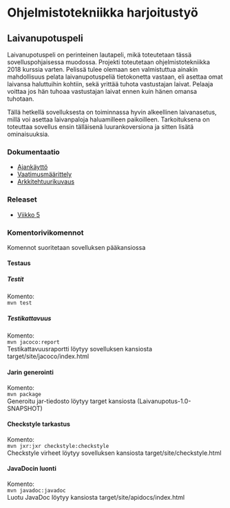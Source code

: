 # Ohjelmistotekniikka harjoitustyö

## Laivanupotuspeli

Laivanupotuspeli on perinteinen lautapeli, mikä toteutetaan tässä sovelluspohjaisessa muodossa. Projekti toteutetaan ohjelmistotekniikka 2018 kurssia varten. Pelissä tulee olemaan sen valmistuttua ainakin mahdollisuus pelata laivanupotuspeliä tietokonetta vastaan, eli asettaa omat laivansa haluttuihin kohtiin, sekä yrittää tuhota vastustajan laivat. Pelaaja voittaa jos hän tuhoaa vastustajan laivat ennen kuin hänen omansa tuhotaan.

Tällä hetkellä sovelluksesta on toiminnassa hyvin alkeellinen laivanasetus, millä voi asettaa laivanpaloja haluamilleen paikoilleen. Tarkoituksena on toteuttaa sovellus ensin tälläisenä luurankoversiona ja sitten lisätä ominaisuuksia.
### Dokumentaatio

- [Ajankäyttö](https://github.com/jusba/ot-harjoitustyo/blob/master/Dokumentaatio/ajankaytto.md)
- [Vaatimusmäärittely](https://github.com/jusba/ot-harjoitustyo/blob/master/Dokumentaatio/Vaatimusm%C3%A4%C3%A4rittely.md)
- [Arkkitehtuurikuvaus](https://github.com/jusba/ot-harjoitustyo/blob/master/Dokumentaatio/arkkitehtuuri.md)

### Releaset
- [Viikko 5](https://github.com/jusba/ot-harjoitustyo/releases)

### Komentorivikomennot
Komennot suoritetaan sovelluksen pääkansiossa

#### Testaus
##### Testit  
Komento:  
`mvn test`  
##### Testikattavuus  
Komento:  
`mvn jacoco:report`  
Testikattavuusraportti löytyy sovelluksen kansiosta target/site/jacoco/index.html

#### Jarin generointi
Komento:  
`mvn package`  
Generoitu jar-tiedosto löytyy target kansiosta (Laivanupotus-1.0-SNAPSHOT)  

#### Checkstyle tarkastus
Komento:  
`mvn jxr:jxr checkstyle:checkstyle`    
Checkstyle virheet löytyy sovelluksen kansiosta target/site/checkstyle.html  

#### JavaDocin luonti
Komento:  
`mvn javadoc:javadoc`    
Luotu JavaDoc löytyy kansiosta target/site/apidocs/index.html

